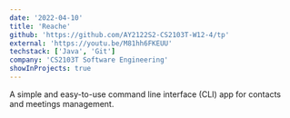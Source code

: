 ```yaml
---
date: '2022-04-10'
title: 'Reache'
github: 'https://github.com/AY2122S2-CS2103T-W12-4/tp'
external: 'https://youtu.be/M81hh6FKEUU'
techstack: ['Java', 'Git']
company: 'CS2103T Software Engineering'
showInProjects: true
---
```


A simple and easy-to-use command line interface (CLI) app for contacts and meetings management.
